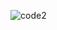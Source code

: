 ![code2](https://user-images.githubusercontent.com/71433170/215690384-609bfc94-7827-49b3-a0a5-055aa0a1f445.gif)
